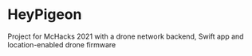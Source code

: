 # HeyPigeon
Project for McHacks 2021 with a drone network backend, Swift app and location-enabled drone firmware 
